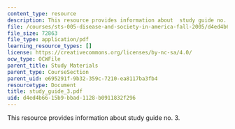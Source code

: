 ```yaml
---
content_type: resource
description: This resource provides information about  study guide no. 3.
file: /courses/sts-005-disease-and-society-in-america-fall-2005/d4ed4b6615b9bbad1128b0911832f296_study_guide_3.pdf
file_size: 72863
file_type: application/pdf
learning_resource_types: []
license: https://creativecommons.org/licenses/by-nc-sa/4.0/
ocw_type: OCWFile
parent_title: Study Materials
parent_type: CourseSection
parent_uid: e695291f-9b32-359c-7210-ea8117ba3fb4
resourcetype: Document
title: study_guide_3.pdf
uid: d4ed4b66-15b9-bbad-1128-b0911832f296
---
```

This resource provides information about  study guide no. 3.